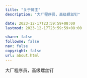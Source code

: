```yaml
---
title: "关于博主"
description: "大厂程序员，高级螺丝钉"

date: 2023-12-17T23:59:59+08:00
lastmod: 2023-12-17T23:59:59+08:00

share: false
followme: false
nav: false
copyright: false
url: about.html
---
```

大厂程序员，高级螺丝钉